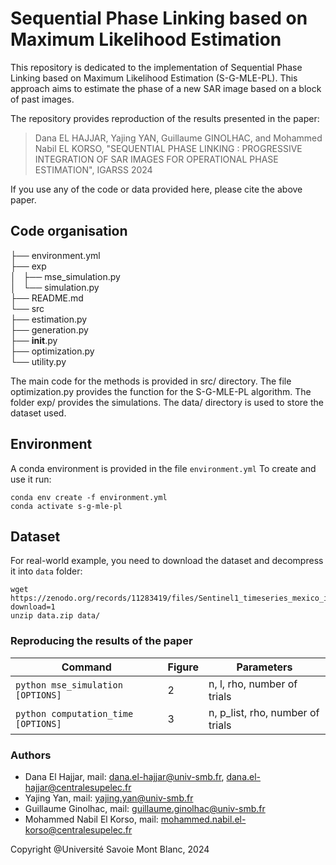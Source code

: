 # Sequential Phase Linking based on Maximum Likelihood Estimation

This repository is dedicated to the implementation of Sequential Phase Linking based on Maximum Likelihood Estimation (S-G-MLE-PL). This approach aims to estimate the phase of a new SAR image based on a block of past images.

The repository provides reproduction of the results presented in the paper:
> Dana EL HAJJAR, Yajing YAN, Guillaume GINOLHAC, and Mohammed Nabil EL KORSO, "SEQUENTIAL PHASE LINKING : PROGRESSIVE INTEGRATION OF SAR IMAGES FOR OPERATIONAL PHASE ESTIMATION", IGARSS 2024

If you use any of the code or data provided here, please cite the above paper.

## Code organisation

├── environment.yml<br>
├── exp<br>
│   ├── mse_simulation.py<br>
│   └── simulation.py<br>
├── README.md<br>
└── src<br>
    ├── estimation.py<br>
    ├── generation.py<br>
    ├── __init__.py<br>
    ├── optimization.py<br>
    └── utility.py<br>


The main code for the methods is provided in src/ directory. The file optimization.py provides the function for the S-G-MLE-PL algorithm. The folder exp/ provides the simulations. The data/ directory is used to store the dataset used. 


## Environment

A conda environment is provided in the file `environment.yml` To create and use it run:

```console
conda env create -f environment.yml
conda activate s-g-mle-pl
```

## Dataset

For real-world example, you need to download the dataset and decompress it into `data` folder:

```console
wget https://zenodo.org/records/11283419/files/Sentinel1_timeseries_mexico_interfero.zip?download=1
unzip data.zip data/
```

### Reproducing the results of the paper

| Command                             | Figure | Parameters                       |
|-------------------------------------|--------|----------------------------------|
| `python mse_simulation [OPTIONS]`   |   2    | n, l, rho, number of trials      |
| `python computation_time [OPTIONS]` |   3    | n, p_list, rho, number of trials |

### Authors

* Dana El Hajjar, mail: dana.el-hajjar@univ-smb.fr, dana.el-hajjar@centralesupelec.fr
* Yajing Yan, mail: yajing.yan@univ-smb.fr
* Guillaume Ginolhac, mail: guillaume.ginolhac@univ-smb.fr
* Mohammed Nabil El Korso, mail: mohammed.nabil.el-korso@centralesupelec.fr


Copyright @Université Savoie Mont Blanc, 2024
